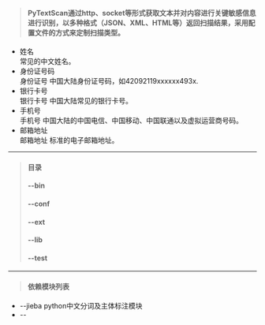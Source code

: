 > #### PyTextScan通过http、socket等形式获取文本并对内容进行关键敏感信息进行识别，以多种格式（JSON、XML、HTML等）返回扫描结果，采用配置文件的方式来定制扫描类型。

* 姓名<br>
常见的中文姓名。
* 身份证号码<br>
身份证号 中国大陆身份证号码，如42092119xxxxxx493x.
* 银行卡号<br>
银行卡号 中国大陆常见的银行卡号。
* 手机号<br>
手机号 中国大陆的中国电信、中国移动、中国联通以及虚拟运营商号码。
* 邮箱地址<br>
邮箱地址 标准的电子邮箱地址。

---

> #### 目录
> #### --bin
> #### --conf
> #### --ext
> #### --lib
> #### --test

---

> #### 依赖模块列表

* --jieba python中文分词及主体标注模块
* --